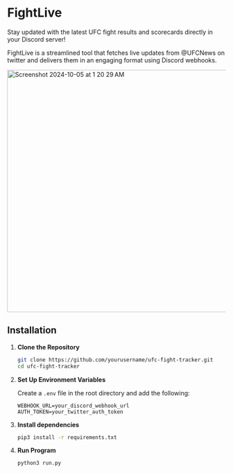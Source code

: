 # FightLive 

Stay updated with the latest UFC fight results and scorecards directly in your Discord server! 

FightLive is a streamlined tool that fetches live updates from @UFCNews on twitter and delivers them in an engaging format using Discord webhooks.


<img width="559" alt="Screenshot 2024-10-05 at 1 20 29 AM" src="https://github.com/user-attachments/assets/7e012935-27ba-4192-a623-2824b9baa4c1">

## Installation

1. **Clone the Repository**
   ```bash
   git clone https://github.com/yourusername/ufc-fight-tracker.git
   cd ufc-fight-tracker
   ```

2. **Set Up Environment Variables**
   
   Create a `.env` file in the root directory and add the following:
   ```
   WEBHOOK_URL=your_discord_webhook_url
   AUTH_TOKEN=your_twitter_auth_token
   ```
3. **Install dependencies**
   ```bash  
   pip3 install -r requirements.txt
   ```
6. **Run Program**
   ```bash
   python3 run.py
   ```

